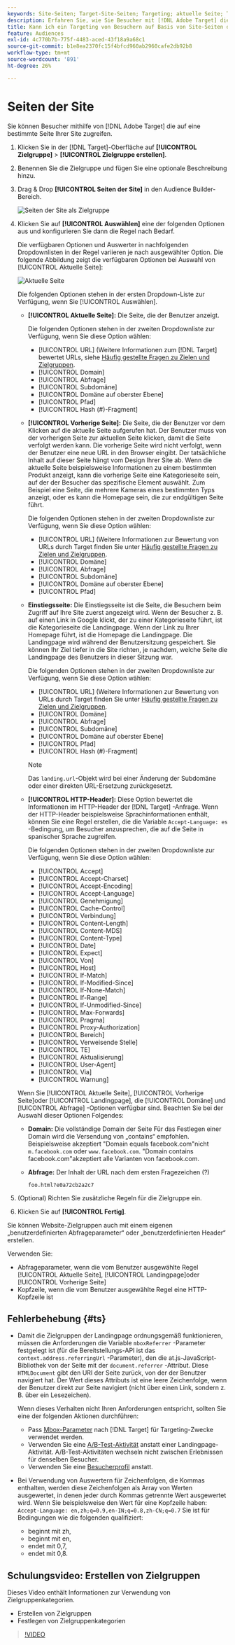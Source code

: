 ```yaml
---
keywords: Site-Seiten; Target-Site-Seiten; Targeting; aktuelle Seite; Targeting der aktuellen Seite; vorherige Seite; Targeting der vorherigen Seite; Landingpage; Target-Landingpage; HTTP-Kopfzeile
description: Erfahren Sie, wie Sie Besucher mit [!DNL Adobe Target] die sich auf einer bestimmten Seite Ihrer Site befinden.
title: Kann ich ein Targeting von Besuchern auf Basis von Site-Seiten durchführen?
feature: Audiences
exl-id: 4c770b7b-775f-4483-aced-43f18a9a68c1
source-git-commit: b1e8ea2370fc15f4bfcd960ab2960cafe2db92b8
workflow-type: tm+mt
source-wordcount: '891'
ht-degree: 26%

---
```


# Seiten der Site

Sie können Besucher mithilfe von [!DNL Adobe Target] die auf eine bestimmte Seite Ihrer Site zugreifen.

1. Klicken Sie in der [!DNL Target]-Oberfläche auf **[!UICONTROL Zielgruppe]** > **[!UICONTROL Zielgruppe erstellen]**.
1. Benennen Sie die Zielgruppe und fügen Sie eine optionale Beschreibung hinzu.
1. Drag &amp; Drop **[!UICONTROL Seiten der Site]** in den Audience Builder-Bereich.

   ![Seiten der Site als Zielgruppe](assets/target_site_pages.png)

1. Klicken Sie auf **[!UICONTROL Auswählen]** eine der folgenden Optionen aus und konfigurieren Sie dann die Regel nach Bedarf.

   Die verfügbaren Optionen und Auswerter in nachfolgenden Dropdownlisten in der Regel variieren je nach ausgewählter Option. Die folgende Abbildung zeigt die verfügbaren Optionen bei Auswahl von [!UICONTROL Aktuelle Seite]:

   ![Aktuelle Seite](assets/current-page.png)

   Die folgenden Optionen stehen in der ersten Dropdown-Liste zur Verfügung, wenn Sie [!UICONTROL Auswählen].

   * **[!UICONTROL Aktuelle Seite]:** Die Seite, die der Benutzer anzeigt.

      Die folgenden Optionen stehen in der zweiten Dropdownliste zur Verfügung, wenn Sie diese Option wählen:

      * [!UICONTROL URL] (Weitere Informationen zum [!DNL Target] bewertet URLs, siehe [Häufig gestellte Fragen zu Zielen und Zielgruppen](/help/main/c-target/c-troubleshooting-targets-and-audiences/troubleshooting-targets-and-audiences.md).
      * [!UICONTROL Domain]
      * [!UICONTROL Abfrage]
      * [!UICONTROL Subdomäne]
      * [!UICONTROL Domäne auf oberster Ebene]
      * [!UICONTROL Pfad]
      * [!UICONTROL Hash (#)-Fragment]
   * **[!UICONTROL Vorherige Seite]:** Die Seite, die der Benutzer vor dem Klicken auf die aktuelle Seite aufgerufen hat. Der Benutzer muss von der vorherigen Seite zur aktuellen Seite klicken, damit die Seite verfolgt werden kann. Die vorherige Seite wird nicht verfolgt, wenn der Benutzer eine neue URL in den Browser eingibt. Der tatsächliche Inhalt auf dieser Seite hängt vom Design Ihrer Site ab. Wenn die aktuelle Seite beispielsweise Informationen zu einem bestimmten Produkt anzeigt, kann die vorherige Seite eine Kategorieseite sein, auf der der Besucher das spezifische Element auswählt. Zum Beispiel eine Seite, die mehrere Kameras eines bestimmten Typs anzeigt, oder es kann die Homepage sein, die zur endgültigen Seite führt.

      Die folgenden Optionen stehen in der zweiten Dropdownliste zur Verfügung, wenn Sie diese Option wählen:

      * [!UICONTROL URL] (Weitere Informationen zur Bewertung von URLs durch Target finden Sie unter [Häufig gestellte Fragen zu Zielen und Zielgruppen](/help/main/c-target/c-troubleshooting-targets-and-audiences/troubleshooting-targets-and-audiences.md).
      * [!UICONTROL Domäne]
      * [!UICONTROL Abfrage]
      * [!UICONTROL Subdomäne]
      * [!UICONTROL Domäne auf oberster Ebene]
      * [!UICONTROL Pfad]
   * **Einstiegsseite:** Die Einstiegsseite ist die Seite, die Besuchern beim Zugriff auf Ihre Site zuerst angezeigt wird. Wenn der Besucher z. B. auf einen Link in Google klickt, der zu einer Kategorieseite führt, ist die Kategorieseite die Landingpage. Wenn der Link zu Ihrer Homepage führt, ist die Homepage die Landingpage. Die Landingpage wird während der Benutzersitzung gespeichert. Sie können Ihr Ziel tiefer in die Site richten, je nachdem, welche Seite die Landingpage des Benutzers in dieser Sitzung war.

      Die folgenden Optionen stehen in der zweiten Dropdownliste zur Verfügung, wenn Sie diese Option wählen:

      * [!UICONTROL URL] (Weitere Informationen zur Bewertung von URLs durch Target finden Sie unter [Häufig gestellte Fragen zu Zielen und Zielgruppen](/help/main/c-target/c-troubleshooting-targets-and-audiences/troubleshooting-targets-and-audiences.md).
      * [!UICONTROL Domäne]
      * [!UICONTROL Abfrage]
      * [!UICONTROL Subdomäne]
      * [!UICONTROL Domäne auf oberster Ebene]
      * [!UICONTROL Pfad]
      * [!UICONTROL Hash (#)-Fragment]

      >[!NOTE]
      >
      >Das `landing.url`-Objekt wird bei einer Änderung der Subdomäne oder einer direkten URL-Ersetzung zurückgesetzt.

   * **[!UICONTROL HTTP-Header]:** Diese Option bewertet die Informationen im HTTP-Header der [!DNL Target] -Anfrage. Wenn der HTTP-Header beispielsweise Sprachinformationen enthält, können Sie eine Regel erstellen, die die Variable `Accept-Language: es` -Bedingung, um Besucher anzusprechen, die auf die Seite in spanischer Sprache zugreifen.

      Die folgenden Optionen stehen in der zweiten Dropdownliste zur Verfügung, wenn Sie diese Option wählen:

      * [!UICONTROL Accept]
      * [!UICONTROL Accept-Charset]
      * [!UICONTROL Accept-Encoding]
      * [!UICONTROL Accept-Language]
      * [!UICONTROL Genehmigung]
      * [!UICONTROL Cache-Control]
      * [!UICONTROL Verbindung]
      * [!UICONTROL Content-Length]
      * [!UICONTROL Content-MDS]
      * [!UICONTROL Content-Type]
      * [!UICONTROL Date]
      * [!UICONTROL Expect]
      * [!UICONTROL Von]
      * [!UICONTROL Host]
      * [!UICONTROL If-Match]
      * [!UICONTROL If-Modified-Since]
      * [!UICONTROL If-None-Match]
      * [!UICONTROL If-Range]
      * [!UICONTROL If-Unmodified-Since]
      * [!UICONTROL Max-Forwards]
      * [!UICONTROL Pragma]
      * [!UICONTROL Proxy-Authorization]
      * [!UICONTROL Bereich]
      * [!UICONTROL Verweisende Stelle]
      * [!UICONTROL TE]
      * [!UICONTROL Aktualisierung]
      * [!UICONTROL User-Agent]
      * [!UICONTROL Via]
      * [!UICONTROL Warnung]

   Wenn Sie [!UICONTROL Aktuelle Seite], [!UICONTROL Vorherige Seite]oder [!UICONTROL Landingpage], die [!UICONTROL Domäne] und [!UICONTROL Abfrage] -Optionen verfügbar sind. Beachten Sie bei der Auswahl dieser Optionen Folgendes:

   * **Domain:** Die vollständige Domain der Seite Für das Festlegen einer Domain wird die Versendung von „contains“ empfohlen. Beispielsweise akzeptiert &quot;Domain equals facebook.com&quot;nicht `m.facebook.com` oder `www.facebook.com`. &quot;Domain contains facebook.com&quot;akzeptiert alle Varianten von facebook.com.
   * **Abfrage:** Der Inhalt der URL nach dem ersten Fragezeichen (?) 

      `foo.html?e0a72cb2a2c7`





1. (Optional) Richten Sie zusätzliche Regeln für die Zielgruppe ein.
1. Klicken Sie auf **[!UICONTROL Fertig]**.

Sie können Website-Zielgruppen auch mit einem eigenen „benutzerdefinierten Abfrageparameter“ oder „benutzerdefinierten Header“ erstellen.

Verwenden Sie:

* Abfrageparameter, wenn die vom Benutzer ausgewählte Regel [!UICONTROL Aktuelle Seite], [!UICONTROL Landingpage]oder [!UICONTROL Vorherige Seite]
* Kopfzeile, wenn die vom Benutzer ausgewählte Regel eine HTTP-Kopfzeile ist

## Fehlerbehebung {#ts}

* Damit die Zielgruppen der Landingpage ordnungsgemäß funktionieren, müssen die Anforderungen die Variable `mboxReferrer` -Parameter festgelegt ist (für die Bereitstellungs-API ist das `context.address.referringUrl` -Parameter), den die at.js-JavaScript-Bibliothek von der Seite mit der `document.referrer` -Attribut. Diese `HTMLDocument` gibt den URI der Seite zurück, von der der Benutzer navigiert hat. Der Wert dieses Attributs ist eine leere Zeichenfolge, wenn der Benutzer direkt zur Seite navigiert (nicht über einen Link, sondern z. B. über ein Lesezeichen).

   Wenn dieses Verhalten nicht Ihren Anforderungen entspricht, sollten Sie eine der folgenden Aktionen durchführen:

   * Pass [Mbox-Parameter](https://developer.adobe.com/target/implement/client-side/atjs/global-mbox/pass-parameters-to-global-mbox/) nach [!DNL Target] für Targeting-Zwecke verwendet werden.
   * Verwenden Sie eine [A/B-Test-Aktivität](/help/main/c-activities/t-test-ab/test-ab.md) anstatt einer Landingpage-Aktivität. A/B-Test-Aktivitäten wechseln nicht zwischen Erlebnissen für denselben Besucher.
   * Verwenden Sie eine [Besucherprofil](/help/main/c-target/c-audiences/c-target-rules/visitor-profile.md) anstatt.

* Bei Verwendung von Auswertern für Zeichenfolgen, die Kommas enthalten, werden diese Zeichenfolgen als Array von Werten ausgewertet, in denen jeder durch Kommas getrennte Wert ausgewertet wird. Wenn Sie beispielsweise den Wert für eine Kopfzeile haben: `Accept-Language: en,zh;q=0.9,en-IN;q=0.8,zh-CN;q=0.7` Sie ist für Bedingungen wie die folgenden qualifiziert:
   * beginnt mit zh,
   * beginnt mit en,
   * endet mit 0,7,
   * endet mit 0,8.

## Schulungsvideo: Erstellen von Zielgruppen

Dieses Video enthält Informationen zur Verwendung von Zielgruppenkategorien.

* Erstellen von Zielgruppen
* Festlegen von Zielgruppenkategorien

>[!VIDEO](https://video.tv.adobe.com/v/17392)
